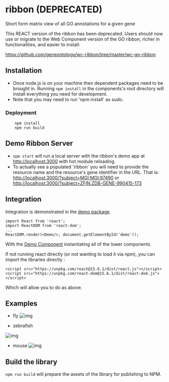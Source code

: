 # ribbon (DEPRECATED)
Short form matrix view of all GO annotations for a given gene

This REACT version of the ribbon has been deprecated. Users should now use or migrate to the Web Component version of the GO ribbon, richer in functionalities, and easier to install: 

https://github.com/geneontology/wc-ribbon/tree/master/wc-go-ribbon


## Installation
- Once node.js is on your machine then dependent packages need to be brought in. Running `npm install` in the components's root directory will install everything you need for development.
 - Note that you may need to run 'npm install' as sudo.

### Deployment
```
    npm install
    npm run build 
```
   
## Demo Ribbon Server

- `npm start` will run a local server with the ribbon's demo app at [http://localhost:3000](http://localhost:3000) with hot module reloading.
- To actually see a populated 'ribbon' you will need to provide the resource name and the resource's gene identifier in the URL. That is:  [http://localhost:3000/?subject=MGI:MGI:97490](http://localhost:3000/?subject=MGI:MGI:97490) or [http://localhost:3000/?subject=ZFIN:ZDB-GENE-990415-173](http://localhost:3000/?subject=ZFIN:ZDB-GENE-990415-173)

## Integration


Integration is demonstrated in the [demo package](https://github.com/geneontology/ribbon/blob/master/demo/src/index.js).



    import React from 'react';
    import ReactDOM from 'react-dom';
    ... 
    ReactDOM.render(<Demo/>, document.getElementById('demo'));


With the [Demo Component](https://github.com/geneontology/ribbon/blob/master/demo/src/Demo.js) instantiating all of the lower components. 

If not running react directly (or not wanting to load it via npm), you can import the libraries directly :

    <script src="https://unpkg.com/react@15.6.1/dist/react.js"></script>
    <script src="https://unpkg.com/react-dom@15.6.1/dist/react-dom.js"></script>

Which will allow you to do as above. 

## Examples
- fly
![img](docs/flyribbon.png)

- zebrafish

![img](docs/zfinribbon.png)

- mouse
![img](docs/mouseribbon.png)

## Build the library
`npm run build` will prepare the assets of the library for publishing to NPM.
